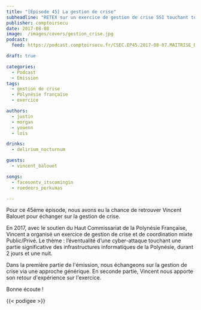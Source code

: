 ```yaml
---
title: "[Épisode 45] La gestion de crise"
subheadline: "RETEX sur un exercice de gestion de crise SSI touchant toute la Polynésie française"
publisher: comptoirsecu
date: 2017-08-08
image:  /images/covers/gestion_crise.jpg
podcast:
  feed: https://podcast.comptoirsecu.fr/CSEC.EP45.2017-08-07.MAITRISE_DU_RISQUE.mp3

draft: true

categories:
  - Podcast
  - Emission
tags:
  - gestion de crise
  - Polynésie française
  - exercice

authors:
  - justin
  - morgan
  - youenn
  - lois

drinks:
  - delirium_nocturnum

guests:
  - vincent_balouet

songs:
  - facesontv_itscomingin
  - roedeers_perkunas

---
```


Pour ce 45ème épisode, nous avons eu la chance de retrouver Vincent Balouet pour
échanger sur la gestion de crise.

En 2017, avec le soutien du Haut Commissariat de la Polynésie Française, Vincent
a organisé un exercice de gestion de crise et de coordination mixte Public/Privé.
Le thème : l’éventualité d’une cyber-attaque touchant une partie significative
des infrastructures informatiques de la Polynésie, durant 2 jours et une nuit.

Dans la première partie de l'émission, nous échangeons sur la gestion de crise
via une approche générique. En seconde partie, Vincent nous apporte son retour
d'expérience sur l'exercice.

Bonne écoute !

{{< podigee >}}
